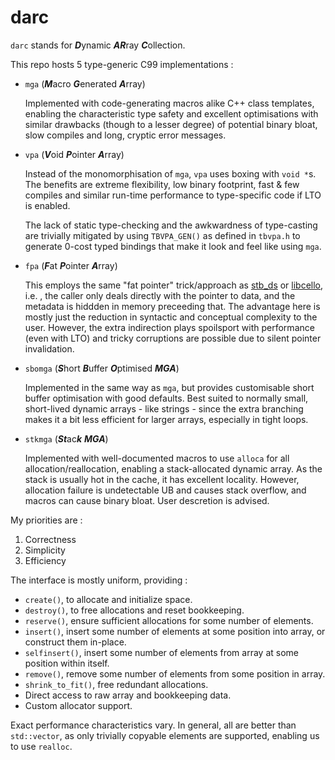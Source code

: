 # darc
`darc` stands for ***D***ynamic ***AR***ray ***C***ollection. 

This repo hosts 5 type-generic C99 implementations :

- `mga` (***M***acro ***G***enerated ***A***rray)

  Implemented with code-generating macros alike C++ class templates,
  enabling the characteristic type safety and excellent optimisations with similar drawbacks (though to a lesser degree) of
  potential binary bloat, slow compiles and long, cryptic error messages.
- `vpa` (***V***oid ***P***ointer ***A***rray)

  Instead of the monomorphisation of `mga`, `vpa` uses boxing with `void *`s.
  The benefits are extreme flexibility, low binary footprint, fast & few compiles
  and similar run-time performance to type-specific code if LTO is enabled.
  
  The lack of static type-checking and the awkwardness of type-casting are trivially
  mitigated by using `TBVPA_GEN()` as defined in `tbvpa.h` to generate 0-cost typed bindings
  that make it look and feel like using `mga`.
- `fpa` (***F***at ***P***ointer ***A***rray)
  
  This employs the same "fat pointer" trick/approach as [stb_ds](http://nothings.org/stb_ds/) or [libcello](https://libcello.org/learn/a-fat-pointer-library), i.e. , the caller only deals directly with the pointer to data, and the metadata is hiddden in memory preceeding that. The advantage here is mostly just the reduction in syntactic and conceptual complexity to the user. However, the extra indirection plays spoilsport with performance (even with LTO) and tricky corruptions are possible due to silent pointer invalidation.
- `sbomga` (***S***hort ***B***uffer ***O***ptimised ***MGA***)

  Implemented in the same way as `mga`, but provides customisable short buffer optimisation with good defaults.
  Best suited to normally small, short-lived dynamic arrays - like strings - since the extra branching makes it a bit less
  efficient for larger arrays, especially in tight loops.
- `stkmga` (***St***ac***k*** ***MGA***)

  Implemented with well-documented macros to use `alloca` for all allocation/reallocation, enabling a stack-allocated
  dynamic array. As the stack is usually hot in the cache, it has excellent locality. However, allocation failure is undetectable UB
  and causes stack overflow, and macros can cause binary bloat. User descretion is advised. 

My priorities are :
1. Correctness
2. Simplicity
3. Efficiency  

The interface is mostly uniform, providing :
- `create()`, to allocate and initialize space.
- `destroy()`, to free allocations and reset bookkeeping.
- `reserve()`, ensure sufficient allocations for some number of elements.
- `insert()`, insert some number of elements at some position into array, or construct them in-place.
- `selfinsert()`, insert some number of elements from array at some position within itself.
- `remove()`, remove some number of elements from some position in array.
- `shrink_to_fit()`, free redundant allocations.
- Direct access to raw array and bookkeeping data.
- Custom allocator support.

Exact performance characteristics vary. In general, all are better than `std::vector`, as only trivially copyable elements are supported, enabling us to use `realloc`.
